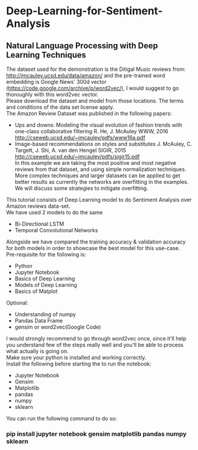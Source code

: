 # Deep-Learning-for-Sentiment-Analysis
## Natural Language Processing with Deep Learning Techniques

The dataset used for the demonstration is the Ditigal Music reviews from: http://jmcauley.ucsd.edu/data/amazon/ and the pre-trained word embedding is Google News' 300d vector (https://code.google.com/archive/p/word2vec/), I would suggest to go thoroughly with this word2vec vector.<br/>
Please download the dataset and model from those locations. The terms and conditions of the data set license apply.<br/>
The Amazon Review Dataset was published in the following papers:<br/>
* Ups and downs: Modeling the visual evolution of fashion trends with one-class collaborative filtering R. He, J. McAuley WWW, 2016 http://cseweb.ucsd.edu/~jmcauley/pdfs/www16a.pdf<br/>
* Image-based recommendations on styles and substitutes J. McAuley, C. Targett, J. Shi, A. van den Hengel SIGIR, 2015 http://cseweb.ucsd.edu/~jmcauley/pdfs/sigir15.pdf<br/>
In this example we are taking the most positive and most negative reviews from that dataset, and using simple normalization techniques. More complex techniques and larger datasets can be applied to get better results as currently the networks are overfitting in the examples. We will discuss some strategies to mitigate overfitting.<br/>

This tutorial consists of Deep Learning model to do Sentiment Analysis over Amazon reviews data-set.<br/>
We have used 2 models to do the same<br/>
* Bi-Directional LSTM
* Temporal Convolutional Networks<br/>

Alongside we have compared the training accuracy & validation accuracy for both models in order to showcase the best model for this use-case.
<br/>
Pre-requisite for the following is:<br/>
* Python
* Jupyter Notebook
* Basics of Deep Learning
* Models of Deep Learning
* Basics of Matplot

Optional:<br/>
* Understanding of numpy
* Pandas Data Frame
* gensim or word2vec(Google Code)

I would strongly recommend to go through word2vec once, since it'll help you understand few of the steps really well and you'll be able to process what actually is going on.<br/>
Make sure your python is installed and working correctly.<br/>
Install the following before starting the to run the notebook:<br/>
* Jupyter Notebook
* Gensim
* Matplotlib
* pandas
* numpy
* sklearn

You can run the following command to do so:</br>
### pip install jupyter notebook gensim matplotlib pandas numpy sklearn ###
